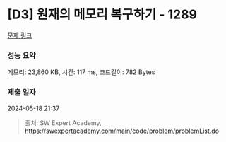 # [D3] 원재의 메모리 복구하기 - 1289 

[문제 링크](https://swexpertacademy.com/main/code/problem/problemDetail.do?contestProbId=AV19AcoKI9sCFAZN) 

### 성능 요약

메모리: 23,860 KB, 시간: 117 ms, 코드길이: 782 Bytes

### 제출 일자

2024-05-18 21:37



> 출처: SW Expert Academy, https://swexpertacademy.com/main/code/problem/problemList.do